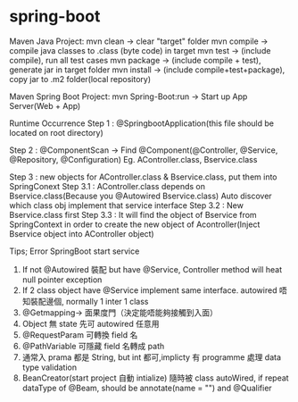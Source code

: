 # spring-boot

Maven Java Project:
mvn clean -> clear "target" folder
mvn compile -> compile java classes to .class (byte code) in target
mvn test -> (include compile), run all test cases
mvn package -> (include compile + test), generate jar in target folder
mvn install -> (include compile+test+package), copy jar to .m2 folder(local repository)

Maven Spring Boot Project:
mvn Spring-Boot:run -> Start up App Server(Web + App)

Runtime Occurrence
Step 1 : @SpringbootApplication(this file should be located on root directory)

Step 2 : @ComponentScan -> Find @Component(@Controller, @Service, @Repository, @Configuration)
Eg. AController.class, Bservice.class

Step 3 : new objects for AController.class & Bservice.class, put them into SpringConext
Step 3.1 : AController.class depends on Bservice.class(Because you @Autowired Bservice.class)
Auto discover which class obj implement that service interface
Step 3.2 : New Bservice.class first
Step 3.3 : It will find the object of Bservice from SpringContext in order to create the new object
of Acontroller(Inject Bservice object into AController object)

Tips;
Error SpringBoot start service

1. If not @Autowired 裝配 but have @Service, Controller method will heat null pointer exception
2. If 2 class object have @Service implement same interface. autowired 唔知裝配邊個,
   normally 1 inter 1 class
3. @Getmapping-> 面果度門（決定能唔能夠接觸到入面）
4. Object 無 state 先可 autowired 任意用
5. @RequestParam 可轉換 field 名
6. @PathVariable 可隱藏 field 名轉成 path
7. 通常入 prama 都是 String, but int 都可,implicty 有 programme 處理 data type validation
8. BeanCreator(start project 自動 intialize) 隨時被 class autoWired, if repeat dataType of @Beam, should be annotate(name = "") and @Qualifier
